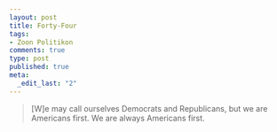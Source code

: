```yaml
--- 
layout: post
title: Forty-Four
tags: 
- Zoon Politikon
comments: true
type: post
published: true
meta: 
  _edit_last: "2"
---
```

<blockquote>[W]e may call ourselves Democrats and Republicans, but we are Americans first. We are always Americans first.</blockquote>
 
